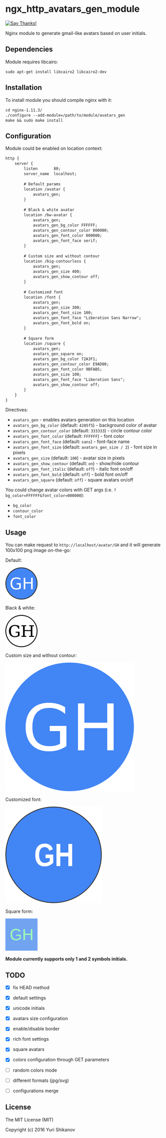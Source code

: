 # ngx_http_avatars_gen_module

[![Say Thanks!](https://img.shields.io/badge/Say%20Thanks-!-1EAEDB.svg)](https://saythanks.io/to/dizballanze)

Nginx module to generate gmail-like avatars based on user initials.

## Dependencies

Module requires libcairo:

```
sudo apt-get install libcairo2 libcairo2-dev
```


## Installation

To install module you should compile nginx with it:

```
cd nginx-1.11.3/
./configure --add-module=/path/to/module/avatars_gen
make && sudo make install
```

## Configuration

Module could be enabled on location context:

```nginx
http {
    server {
        listen       80;
        server_name  localhost;

        # Default params
        location /avatar {
            avatars_gen;
        }

        # Black & white avatar
        location /bw-avatar {
            avatars_gen;
            avatars_gen_bg_color FFFFFF;
            avatars_gen_contour_color 000000;
            avatars_gen_font_color 000000;
            avatars_gen_font_face serif;
        }

        # Custom size and without contour
        location /big-contourless {
            avatars_gen;
            avatars_gen_size 400;
            avatars_gen_show_contour off;
        }

        # Customized font
        location /font {
            avatars_gen;
            avatars_gen_size 300;
            avatars_gen_font_size 100;
            avatars_gen_font_face "Liberation Sans Narrow";
            avatars_gen_font_bold on;
        }

        # Square form
        location /square {
            avatars_gen;
            avatars_gen_square on;
            avatars_gen_bg_color 72A3F1;
            avatars_gen_contour_color E9AD00;
            avatars_gen_font_color 9BFAB5;
            avatars_gen_size 100;
            avatars_gen_font_face "Liberation Sans";
            avatars_gen_show_contour off;
        }
    }
}
```

Directives:

- `avatars_gen` - enables avatars generation on this location
- `avatars_gen_bg_color` (default: `4285f5`) - background color of avatar
- `avatars_gen_contour_color` (default: `333333`) - circle contour color
- `avatars_gen_font_color` (default: `FFFFFF`) - font color
- `avatars_gen_font_face` (default: `sans`) - font-face name
- `avatars_gen_font_size` (default: `avatars_gen_size / 2`)  - font size in pixels
- `avatars_gen_size` (default: `100`) - avatar size in pixels
- `avatars_gen_show_contour` (default: `on`) - show/hide contour
- `avatars_gen_font_italic` (default: `off`) - italic font on/off
- `avatars_gen_font_bold` (default: `off`) - bold font on/off
- `avatars_gen_square` (default: `off`) - square avatars on/off

You could change avatar colors with GET args (i.e. `?bg_color=FFFFFF&font_color=000000`):

- `bg_color`
- `contour_color`
- `font_color`


## Usage

You can make request to `http://localhost/avatar/GH` and it will generate 100x100 png image on-the-go:

Default:

![default](samples/default.png)

Black & white:

![black and white](samples/black-and-white.png)

Custom size and without contour:

![big-contourless](samples/big-contourless.png)

Customized font:

![customized font](samples/font.png)

Square form:

![square](samples/square.png)

__Module currently supports only 1 and 2 symbols initials.__

## TODO

- [x]  fix HEAD method
- [x]  default settings
- [x]  unicode initials
- [x]  avatars size configuration
- [x]  enable/disable border
- [x]  rich font settings
- [x]  square avatars
- [x]  colors configuration through GET parameters
- [ ]  random colors mode
- [ ]  different formats (jpg/svg)
- [ ]  configurations merge


## License

The MIT License (MIT)

Copyright (c) 2016 Yuri Shikanov
